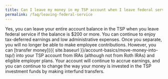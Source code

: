```yaml
---
title: Can I leave my money in my TSP account when I leave federal service?
permalink: /faq/leaving-federal-service
---
```


Yes, you can leave your entire account balance in the TSP when you leave federal service if the balance is $200 or more.  You can continue to enjoy tax-deferred earnings and low administrative expenses. Once you separate, you will no longer be able to make employee contributions. However, you can [transfer money]({{ site.baseurl }}/account-basics/move-money-into-tsp/) into your TSP account from IRAs (although not from Roth IRAs) and eligible employer plans. Your account will continue to accrue earnings, and you can continue to change the way your money is invested in the TSP investment funds by making <span data-term="Interfund Transfer (IFT)" class="js-glossary-toggle term term-end" title="Click to define" tabindex="0">interfund transfers</span>.

